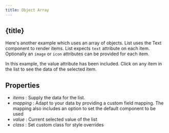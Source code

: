 ```yaml
---
title: Object Array
---
```


## {title}

Here's another example which uses an array of objects. List uses the Text component to render items.
List expects `text` attribute on each item. Optionally an `image` or `icon` attributes can be provided
for each item.

In this example, the value attribute has been included. Click on any item in the list to see the data
of the selected item.

## Properties

- _items_ : Supply the data for the list.
- _mapping_ : Adapt to your data by providing a custom field mapping. The mapping also includes an option to set the default component to be used
- _value_ : Current selected value of the list
- _class_ : Set custom class for style overrides
